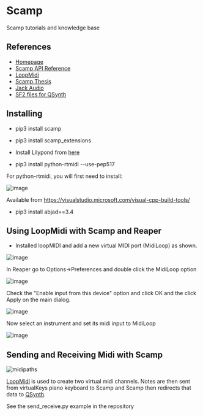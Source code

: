 # Scamp
Scamp tutorials and knowledge base


## References

- [Homepage](http://scamp.marcevanstein.com/)
- [Scamp API Reference](http://scamp.marcevanstein.com/scamp.html)
- [LoopMidi](https://www.tobias-erichsen.de/software/loopmidi.html)
- [Scamp Thesis](http://marcevanstein.com/Writings/Evanstein_MAT_Thesis_SCAMP.pdf)
- [Jack Audio](https://jackaudio.org/downloads/)
- [SF2 files for QSynth](https://musical-artifacts.com/)


## Installing
- pip3 install scamp
- pip3 install scamp_extensions

- Install Lilypond from [here](http://lilypond.org/development.html)

- pip3 install python-rtmidi --use-pep517

For python-rtmidi, you will first need to install:

![image](https://user-images.githubusercontent.com/12407183/209846499-611bf8ba-43e3-4943-8283-1fb85199566f.png)

Available from https://visualstudio.microsoft.com/visual-cpp-build-tools/

- pip3 install abjad==3.4



## Using LoopMidi with Scamp and Reaper

- Installed loopMIDI and add a new virtual MIDI port (MidiLoop) as shown.

![image](https://user-images.githubusercontent.com/12407183/209932117-50b917ec-eb81-4325-a015-2e32bcf7562c.png)

In Reaper go to Options->Preferences and double click the MidiLoop option

![image](https://user-images.githubusercontent.com/12407183/209932329-1ab6c0f3-afd3-4217-a119-73574e3c618e.png)

Check the "Enable input from this device" option and click OK and the click Apply on the main dialog.

![image](https://user-images.githubusercontent.com/12407183/209932371-a61b94fe-e91e-4321-b0d3-2043d90d243d.png)

Now select an instrument and set its midi input to MidiLoop

![image](https://user-images.githubusercontent.com/12407183/209932594-23a3a428-3fb7-4e49-803a-60c02479b0e5.png)




## Sending and Receiving Midi with Scamp

![midipaths](https://user-images.githubusercontent.com/12407183/210153089-4b8599cc-d62c-4600-a742-7f48ee91e2d9.jpg)

[LoopMidi](https://www.tobias-erichsen.de/software/loopmidi.html) is used to create two virtual midi channels.
Notes are then sent from virtualKeys piano keyboard to Scamp and Scamp then redirects that data to [QSynth](https://qsynth.sourceforge.io/).

See the send_receive.py example in the repository



